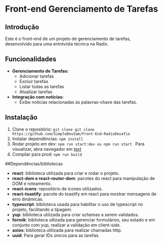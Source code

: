 
# Front-end Gerenciamento de Tarefas

## Introdução

Este é o front-end de um projeto de gerenciamento de tarefas, desenvolvido para uma entrevista técnica na Radix.

## Funcionalidades
- **Gerenciamento de Tarefas:**
  -    Adicionar tarefas 
  -    Excluir tarefas
  -  Listar todas as tarefas
  -  Atualizar tarefas
 - **Integração com notícias:**
   -    Exibe notícias relacionadas às palavras-chave das tarefas.
  
## Instalação

1. Clone o repositório:
 `git clone git clone https://github.com/SimpleDevSam/Front-End-RadixDesafio `
  2. Instalar dependências:
 `npm install`
 3. Rodar projeto em dev:
 `npm run start:dev ou npm run start `
 Para visualizar, abra navegador em [text](http://localhost:3000)
  4. Compilar para prod:
 `npm run build`

##Dependências/bibliotecas

-   **react**: biblioteca utilizada para criar e rodar o projeto.
-   **react-dom e react-router-dom**: pacotes do react para manipulação de DOM e roteamento.
-   **react-icons**: repositório de ícones utilizados.
-   **react-toastify**: pacote do toastify em react para mostrar mensagens de erro dinâmicas.
-   **typescript**: biblioteca usada para habilitar o uso de typescript no projeto, facilitando a tipagem.
-   **yup**: biblioteca utilizada para criar schemas a serem validados.
-   **formik**: biblioteca utlizada para gerenciar formulários, seu estado e em conjunto com yup, realizar a validação em client-side.
-   **axios**: biblioteca utilizada para realizar chamadas http.
-   **uuid**: Para gerar IDs únicos para as tarefas.